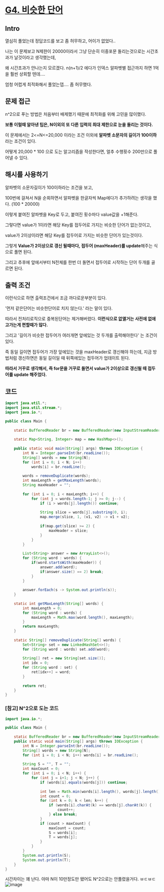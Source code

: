 # [G4. 비슷한 단어](https://www.acmicpc.net/problem/2179)

## Intro

열심히 풀었는데 정답코드를 보고 좀 허무하고, 어이가 없었다..

나는 이 문제보고 N제한이 20000이라서 그냥 단순히 이중포문 돌리는것으로는 시간초과가 날것이라고 생각했는데,

왜 시간초과가 안나는지 모르겠다. n(n+1)/2 에다가 인덱스 알파벳별 접근까지 하면 1억을 훨씬 상회할 텐데....

엄청 어렵게 최적화해서 풀었는뎁.... 좀 허무했다.

## 문제 접근

n^2으로 푸는 방법은 처음부터 배제했기 때문에 최적화를 위해 고민을 많이했다.

**보통 이럴때 알아낸 팁은, N이외의 또 다른 입력의 최대 제한으로 눈을 돌리는 것이다.**

이 문제에서는 2<=N<=20,000 이라는 조건 이외에 **알파벳 소문자의 길이가 100이하**라는 조건이 있다.

어떻게 20,000 * 100 으로 도는 알고리즘을 작성한다면, 얼추 수행횟수 200만으로 풀어낼 수 있다.

## 해시를 사용하기

알파벳의 소문자길이가 100이하라는 조건을 보고,

100번에 걸쳐서 N을 순회하면서 알파벳을 한글자씩 Map에다가 추가하려는 생각을 했다. (100 * 20000)

이렇게 붙여진 알파벳을 Key로 두고, 붙여진 횟수마다 value값을 +1해준다.

그렇다면 value가 1이라면 해당 Key를 접두어로 가지는 비슷한 단어가 없는것이고,

value가 2이상이라면 해당 Key를 접두어로 가지는 비슷한 단어가 있는것이다.

그렇게 **Value가 2이상으로 갱신 될때마다, 접두어 (maxHeader)를 update**해주는 식으로 풀면 된다.

그리고 추후에 앞에서부터 N전체를 한번 더 돌면서 접두어로 시작하는 단어 두개를 골르면 된다.

## 출력 조건

이런식으로 하면 출력조건에서 조금 까다로운부분이 있다.

'먼저 같은단어는 비슷한단어로 치지 않는다.' 라는 말이 있다.

따라서 전처리로직으로 중복된단어는 제거해버렸다. **이런식으로 없앨거는 사전에 없애고가는게 편할때가 많다.**

그리고 '길이가 비슷한 접두어가 여러개면 앞에있는 것 두개를 출력해야한다' 는 조건이 있다.

즉 동일 길이면 접두어가 가장 앞에있는 것을 maxHeader로 갱신해야 하는데, 지금 방법처럼 갱신하면은 동일 길이일 때 뒤쪽에있는 접두어가 업데이트 된다.

**따라서 거꾸로 생각해서, 즉 for문을 거꾸로 돌면서 value가 2이상으로 갱신될 때 접두어를 update 해주었다.**

## 코드

```java
import java.util.*;
import java.util.stream.*;
import java.io.*;

public class Main {
	
	static BufferedReader br = new BufferedReader(new InputStreamReader(System.in));
	
	static Map<String, Integer> map = new HashMap<>();
	
	public static void main(String[] args) throws IOException {
		int N = Integer.parseInt(br.readLine());
		String[] words = new String[N];
		for (int i = 0; i < N; i++) 
			words[i] = br.readLine();
		
		words = removeDuplicate(words);
		int maxLength = getMaxLength(words);
		String maxHeader = "";
		
		for (int i = 0; i < maxLength; i++) {
			for (int j = words.length-1; j >= 0; j--) {
				if (i > words[j].length()) continue;
				
				String slice = words[j].substring(0, i);				
				map.merge(slice, 1, (v1, v2) -> v1 + v2);
				
				if(map.get(slice) >= 2) {
					maxHeader = slice;
				}
			}
		}
		
		List<String> answer = new ArrayList<>();
		for (String word : words) {
			if(word.startsWith(maxHeader)) {
				answer.add(word);
				if(answer.size() == 2) break;
			}
		}
		
		answer.forEach(s -> System.out.println(s));
	}
	
	static int getMaxLength(String[] words) {
		int maxLength = 0;
		for (String word : words) {
			maxLength = Math.max(word.length(), maxLength);
		}
		return maxLength;
	}
	
	static String[] removeDuplicate(String[] words) {
		Set<String> set = new LinkedHashSet<>();
		for (String word : words) set.add(word);
		
		String[] ret = new String[set.size()];
		int idx = 0;
		for (String word : set) {
			ret[idx++] = word;
		}
		
		return ret;
	}
}
```

### [참고] N^2으로 도는 코드 

```java
import java.io.*;

public class Main {
	
	static BufferedReader br = new BufferedReader(new InputStreamReader(System.in));
	public static void main(String[] args) throws IOException {
		int N = Integer.parseInt(br.readLine());
		String[] words = new String[N];
		for (int i = 0; i < N; i++) words[i] = br.readLine();
		
		String S = "", T = "";
		int maxCount = 0;
		for (int i = 0; i < N; i++) {
			for (int j = i+1; j < N; j++) {
				if (words[i].equals(words[j])) continue;
				
				int len = Math.min(words[i].length(), words[j].length());
				int count = 0;
				for (int k = 0; k < len; k++) {
					if (words[i].charAt(k) == words[j].charAt(k)) {
						count++;
					} else break;
				}
				if (count > maxCount) {
					maxCount = count;
					S = words[i];
					T = words[j];
				}
			}
		}
		System.out.println(S);
		System.out.println(T);
	}
}
```

시간차이는 꽤 난다. 아마 N이 10만정도만 됐어도 N^2으로는 안풀렸을거다. ㅂㄷㅂㄷ
![image](https://github.com/gomudayya/AlgorithmNote/assets/129571789/1a6d5274-8a6d-4d99-b89a-a4bca3dcf67b)


